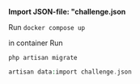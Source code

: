 **Import JSON-file:	"challenge.json**

Run ```docker compose up```

in container Run 

```
php artisan migrate
```

```php 
artisan data:import challenge.json
``` 
 


